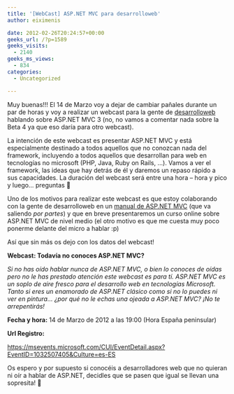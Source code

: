 ```yaml
---
title: '[WebCast] ASP.NET MVC para desarrolloweb'
author: eiximenis

date: 2012-02-26T20:24:57+00:00
geeks_url: /?p=1589
geeks_visits:
  - 2140
geeks_ms_views:
  - 834
categories:
  - Uncategorized

---
```

Muy buenas!!! El 14 de Marzo voy a dejar de cambiar pañales durante un par de horas y voy a realizar un webcast para la gente de <a href="http://www.desarrolloweb.com" target="_blank" rel="noopener noreferrer">desarrolloweb</a> hablando sobre ASP.NET MVC 3 (no, no vamos a comentar nada sobre la Beta 4 ya que eso daría para otro webcast).

La intención de este webcast es presentar ASP.NET MVC y está especialmente destinado a todos aquellos que no conozcan nada del framework, incluyendo a todos aquellos que desarrollan para web en tecnologías no microsoft (PHP, Java, Ruby on Rails, …). Vamos a ver el framework, las ideas que hay detrás de él y daremos un repaso rápido a sus capacidades. La duración del webcast será entre una hora – hora y pico y luego… preguntas 🙂

Uno de los motivos para realizar este webcast es que estoy colaborando con la gente de desarrolloweb en un <a href="http://www.desarrolloweb.com/manuales/framework-asp-net-mvc.html" target="_blank" rel="noopener noreferrer">manual de ASP.NET MVC</a> (que va saliendo _por partes_) y que en breve presentaremos un curso online sobre ASP.NET MVC de nivel medio (el otro motivo es que me cuesta muy poco ponerme delante del micro a hablar :p)

Así que sin más os dejo con los datos del webcast!

**Webcast: Todavía no conoces ASP.NET MVC?**

_Si no has oído hablar nunca de ASP.NET MVC, o bien lo conoces de oídas pero no le has prestado atención este webcast es para tí. ASP.NET MVC es un soplo de aire fresco para el desarrollo web en tecnologías Microsoft. Tanto si eres un enamorado de ASP.NET clásico como si no lo puedes ni ver en pintura... ¿por qué no le echas una ojeada a ASP.NET MVC? ¡No te arrepentirás!_

**Fecha y hora:** 14 de Marzo de 2012 a las 19:00 (Hora España peninsular)

**Url Registro:** 

<https://msevents.microsoft.com/CUI/EventDetail.aspx?EventID=1032507405&Culture=es-ES>

Os espero y por supuesto si conocéis a desarrolladores web que no quieran ni oír a hablar de ASP.NET, decidles que se pasen que igual se llevan una sopresita! 🙂